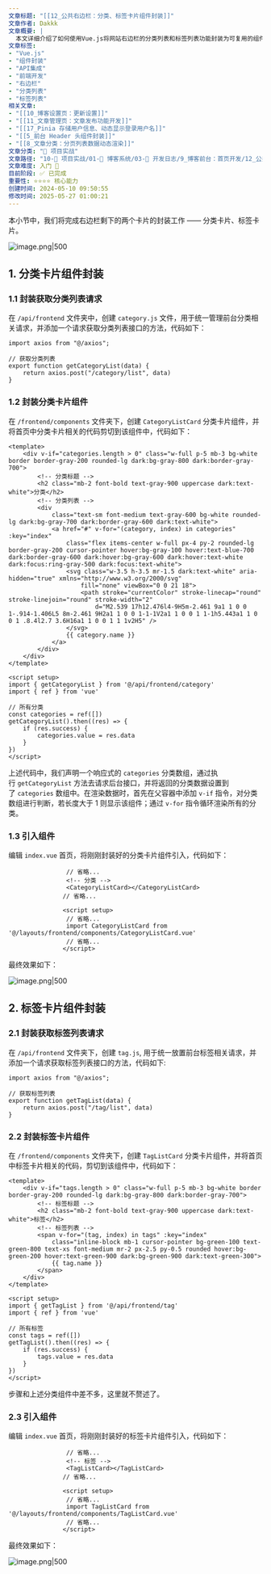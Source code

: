 ```yaml
---
文章标题: "[[12_公共右边栏：分类、标签卡片组件封装]]" 
文章作者: Dakkk
文章概要: |
  本文详细介绍了如何使用Vue.js将网站右边栏的分类列表和标签列表功能封装为可复用的组件。内容涵盖API请求封装、组件结构设计、数据获取与渲染，展示了模块化前端开发实践。
文章标签:
- "Vue.js"
- "组件封装"
- "API集成"
- "前端开发"
- "右边栏"
- "分类列表"
- "标签列表"
相关文章:
- "[[10_博客设置页：更新设置]]"
- "[[11_文章管理页：文章发布功能开发]]"
- "[[17_Pinia 存储用户信息、动态显示登录用户名]]"
- "[[5_前台 Header 头组件封装]]"
- "[[8_文章分类：分页列表数据动态渲染]]"
文章分类: "🚀 项目实战"
文章路径: "10-🚀 项目实战/01-📝 博客系统/03-📝 开发日志/9_博客前台：首页开发/12_公共右边栏：分类、标签卡片组件封装.md"
文章难度: 入门 🌱
目前阶段: ✅ 已完成
重要性: ⭐⭐⭐⭐ 核心能力
创建时间: 2024-05-10 09:50:55
修改时间: 2025-05-27 01:00:21
---
```


本小节中，我们将完成右边栏剩下的两个卡片的封装工作 —— 分类卡片、标签卡片。

![image.png|500](https://my-obsidian-image.oss-cn-guangzhou.aliyuncs.com/2024/05/87dc9b7ab5fed952c1a44cab4674917e.png)

## 1. 分类卡片组件封装

### 1.1 封装获取分类列表请求

在 `/api/frontend` 文件夹中，创建 `category.js` 文件，用于统一管理前台分类相关请求，并添加一个请求获取分类列表接口的方法，代码如下：

```
import axios from "@/axios";

// 获取分类列表
export function getCategoryList(data) {
    return axios.post("/category/list", data)
}
```

### 1.2 封装分类卡片组件

在 `/frontend/components` 文件夹下，创建 `CategoryListCard` 分类卡片组件，并将首页中分类卡片相关的代码剪切到该组件中，代码如下：

```
<template>
    <div v-if="categories.length > 0" class="w-full p-5 mb-3 bg-white border border-gray-200 rounded-lg dark:bg-gray-800 dark:border-gray-700">
        <!-- 分类标题 -->
        <h2 class="mb-2 font-bold text-gray-900 uppercase dark:text-white">分类</h2>
        <!-- 分类列表 -->
        <div 
            class="text-sm font-medium text-gray-600 bg-white rounded-lg dark:bg-gray-700 dark:border-gray-600 dark:text-white">
            <a href="#" v-for="(category, index) in categories" :key="index"
                class="flex items-center w-full px-4 py-2 rounded-lg border-gray-200 cursor-pointer hover:bg-gray-100 hover:text-blue-700 dark:border-gray-600 dark:hover:bg-gray-600 dark:hover:text-white dark:focus:ring-gray-500 dark:focus:text-white">
                <svg class="w-3.5 h-3.5 mr-1.5 dark:text-white" aria-hidden="true" xmlns="http://www.w3.org/2000/svg"
                    fill="none" viewBox="0 0 21 18">
                    <path stroke="currentColor" stroke-linecap="round" stroke-linejoin="round" stroke-width="2"
                        d="M2.539 17h12.476l4-9H5m-2.461 9a1 1 0 0 1-.914-1.406L5 8m-2.461 9H2a1 1 0 0 1-1-1V2a1 1 0 0 1 1-1h5.443a1 1 0 0 1 .8.4l2.7 3.6H16a1 1 0 0 1 1 1v2H5" />
                </svg>
                {{ category.name }}
            </a>
        </div>
    </div>
</template>

<script setup>
import { getCategoryList } from '@/api/frontend/category'
import { ref } from 'vue'

// 所有分类
const categories = ref([])
getCategoryList().then((res) => {
    if (res.success) {
        categories.value = res.data
    }
})
</script>

```

上述代码中，我们声明一个响应式的 `categories` 分类数组，通过执行 `getCategoryList` 方法去请求后台接口，并将返回的分类数据设置到了 `categories` 数组中。在渲染数据时，首先在父容器中添加 `v-if` 指令，对分类数组进行判断，若长度大于 1 则显示该组件；通过 `v-for` 指令循环渲染所有的分类。

### 1.3 引入组件

编辑 `index.vue` 首页，将刚刚封装好的分类卡片组件引入，代码如下：

```
                // 省略...
                <!-- 分类 -->
                <CategoryListCard></CategoryListCard>
               // 省略...
               
               <script setup>
				// 省略...
				import CategoryListCard from '@/layouts/frontend/components/CategoryListCard.vue'
				// 省略...
			   </script>
```

最终效果如下：

![image.png|500](https://my-obsidian-image.oss-cn-guangzhou.aliyuncs.com/2024/05/154cf0ced2881350075aaa0919a92ca6.png)

## 2. 标签卡片组件封装

### 2.1 封装获取标签列表请求

在 `/api/frontend` 文件夹下，创建 `tag.js`, 用于统一放置前台标签相关请求，并添加一个请求获取标签列表接口的方法，代码如下:

```
import axios from "@/axios";

// 获取标签列表
export function getTagList(data) {
    return axios.post("/tag/list", data)
}
```

### 2.2 封装标签卡片组件

在 `/frontend/components` 文件夹下，创建 `TagListCard` 分类卡片组件，并将首页中标签卡片相关的代码，剪切到该组件中，代码如下：

```
<template>
    <div v-if="tags.length > 0" class="w-full p-5 mb-3 bg-white border border-gray-200 rounded-lg dark:bg-gray-800 dark:border-gray-700">
        <!-- 标签标题 -->
        <h2 class="mb-2 font-bold text-gray-900 uppercase dark:text-white">标签</h2>
        <!-- 标签列表 -->
        <span v-for="(tag, index) in tags" :key="index"
            class="inline-block mb-1 cursor-pointer bg-green-100 text-green-800 text-xs font-medium mr-2 px-2.5 py-0.5 rounded hover:bg-green-200 hover:text-green-900 dark:bg-green-900 dark:text-green-300">
            {{ tag.name }}
        </span>
    </div>
</template>

<script setup>
import { getTagList } from '@/api/frontend/tag'
import { ref } from 'vue'

// 所有标签
const tags = ref([])
getTagList().then((res) => {
    if (res.success) {
        tags.value = res.data
    }
})
</script>

```

步骤和上述分类组件中差不多，这里就不赘述了。

### 2.3 引入组件

编辑 `index.vue` 首页，将刚刚封装好的标签卡片组件引入，代码如下：

```
                // 省略...
                <!-- 标签 -->
                <TagListCard></TagListCard>
               // 省略...
               
               <script setup>
				// 省略...
				import TagListCard from '@/layouts/frontend/components/TagListCard.vue'
				// 省略...
			   </script>
```

最终效果如下：

![image.png|500](https://my-obsidian-image.oss-cn-guangzhou.aliyuncs.com/2024/05/9153135bd0e0bdfde9f2c7ea7951f474.png)
